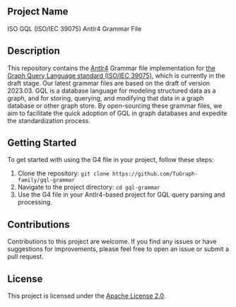 ## Project Name

ISO GQL (ISO/IEC 39075) Antlr4 Grammar File

## Description

This repository contains the [Antlr4](https://github.com/antlr/antlr4) Grammar file implementation for [the Graph Query Language standard (ISO/IEC 39075)](https://www.gqlstandards.org/), which is currently in the draft stage. Our latest grammar files are based on the draft of version 2023.03. GQL is a database language for modeling structured data as a graph, and for storing, querying, and modifying that data in a graph database or other graph store. By open-sourcing these grammar files, we aim to facilitate the quick adoption of GQL in graph databases and expedite the standardization process.

## Getting Started

To get started with using the G4 file in your project, follow these steps:

1. Clone the repository: `git clone https://github.com/TuGraph-family/gql-grammar`
2. Navigate to the project directory: `cd gql-grammar`
3. Use the G4 file in your Antlr4-based project for GQL query parsing and processing.

## Contributions

Contributions to this project are welcome. If you find any issues or have suggestions for improvements, please feel free to open an issue or submit a pull request.

## License

This project is licensed under the [Apache License 2.0](LICENSE).